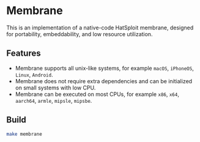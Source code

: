 # Membrane

This is an implementation of a native-code HatSploit membrane, designed for portability, embeddability, and low resource utilization.

## Features

* Membrane supports all unix-like systems, for example `macOS`, `iPhoneOS`, `Linux`, `Android`.
* Membrane does not require extra dependencies and can be initialized on small systems with low CPU.
* Membrane can be executed on most CPUs, for example `x86`, `x64`, `aarch64`, `armle`, `mipsle`, `mipsbe`.

## Build

```sh
make membrane
```
